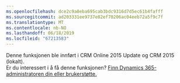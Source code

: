 ```yaml
---
ms.openlocfilehash: dce2c9a0eba695cab3bdc9316d7d5ec61b4fafff
ms.sourcegitcommit: ad203331ee9737e82ef70206ac04eeb72a5f9c7f
ms.translationtype: MT
ms.contentlocale: nb-NO
ms.lasthandoff: 06/18/2019
ms.locfileid: "67213583"
---
```

Denne funksjonen ble innført i CRM Online 2015 Update og CRM 2015 (lokalt).   
 Er du interessert i å få denne funksjonen? [Finn Dynamics 365-administratoren din eller brukerstøtte.](../basics/find-administrator-support.md)